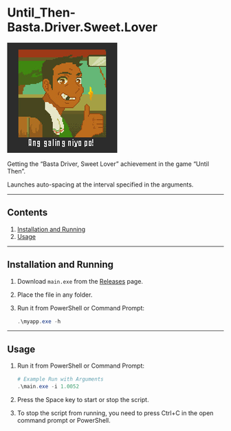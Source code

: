 # Until_Then-Basta.Driver.Sweet.Lover

![Achievement icon](./images/achievement_icon.jpg)

Getting the “Basta Driver, Sweet Lover” achievement in the game “Until Then”.

Launches auto-spacing at the interval specified in the arguments.

---

## Contents

1. [Installation and Running](#installation-and-running)
2. [Usage](#usage)

---

## Installation and Running

1. Download `main.exe` from the [Releases](https://github.com/fallmute/Until_Then-Basta.Driver.Sweet.Lover/releases) page.  
2. Place the file in any folder.
3. Run it from PowerShell or Command Prompt:
   
   ```powershell
   .\myapp.exe -h
   ```

---

## Usage

1. Run it from PowerShell or Command Prompt:
   
   ```powershell
   # Example Run with Arguments
   .\main.exe -i 1.0052
   ```
3. Press the Space key to start or stop the script.
4. To stop the script from running, you need to press Ctrl+C in the open command prompt or PowerShell.
